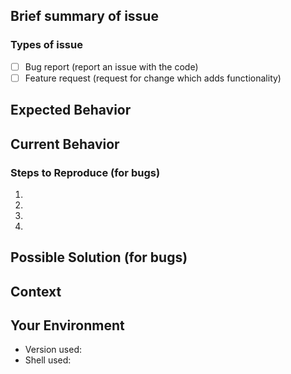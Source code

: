 <!--- Provide a general summary of the issue in the Title above -->
## Brief summary of issue
<!--- Provide a description of the issue, including any other issues or pull requests it references -->

### Types of issue
<!--- Propsed labels (see CONTRIBUTING.md) to help maintainers label your issue: -->
- [ ] Bug report (report an issue with the code)
- [ ] Feature request (request for change which adds functionality)

## Expected Behavior
<!--- If you're describing a bug, tell us what should happen -->
<!--- If you're suggesting a change/improvement, tell us how it should work -->

## Current Behavior
<!--- If describing a bug, tell us what happens instead of the expected behavior -->
<!--- If suggesting a change/improvement, explain the difference from current behavior -->

### Steps to Reproduce (for bugs)
<!--- Provide a link to a live example, or an unambiguous set of steps to -->
<!--- reproduce this bug. Include code to reproduce, if relevant -->
1.
2.
3.
4.

## Possible Solution (for bugs)
<!--- Not obligatory, but suggest a fix/reason for the bug, -->
<!--- or ideas how to implement the addition or change -->

## Context
<!--- How has this issue affected you? What are you trying to accomplish? -->
<!--- Providing context helps us come up with a solution that is most useful in the real world -->

## Your Environment
<!--- Include as many relevant details about the environment you experienced the bug in -->
* Version used:
* Shell used:

<!--- Template thanks to https://www.talater.com/open-source-templates/#/page/98 -->
